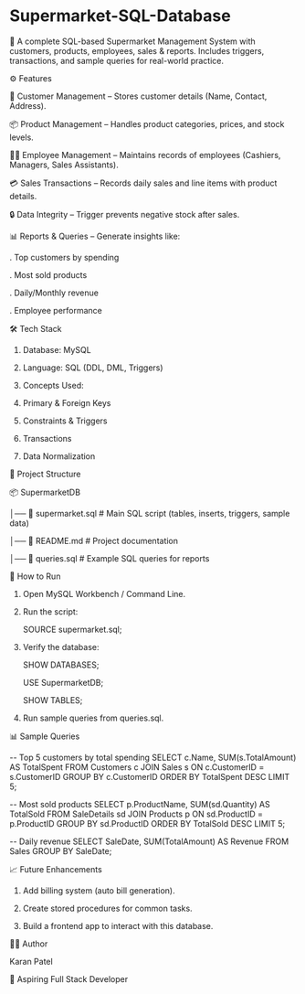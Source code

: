 # Supermarket-SQL-Database
🛒 A complete SQL-based Supermarket Management System with customers, products, employees, sales &amp; reports. Includes triggers, transactions, and sample queries for real-world practice.

⚙️ Features

👥 Customer Management – Stores customer details (Name, Contact, Address).

📦 Product Management – Handles product categories, prices, and stock levels.

🧑‍💼 Employee Management – Maintains records of employees (Cashiers, Managers, Sales Assistants).

💳 Sales Transactions – Records daily sales and line items with product details.

🔒 Data Integrity – Trigger prevents negative stock after sales.

📊 Reports & Queries – Generate insights like:

  . Top customers by spending

  . Most sold products

  . Daily/Monthly revenue

  . Employee performance


🛠️ Tech Stack

1. Database: MySQL

2. Language: SQL (DDL, DML, Triggers)

3. Concepts Used:

4. Primary & Foreign Keys

5. Constraints & Triggers

6. Transactions

7. Data Normalization


📂 Project Structure

📦 SupermarketDB

 │── 📜 supermarket.sql       # Main SQL script (tables, inserts, triggers, sample data)
 
 │── 📜 README.md             # Project documentation
 
 │── 📜 queries.sql           # Example SQL queries for reports


 🚀 How to Run

1. Open MySQL Workbench / Command Line.

2. Run the script:

     SOURCE supermarket.sql;

3. Verify the database:

    SHOW DATABASES;
   
    USE SupermarketDB;
   
    SHOW TABLES;

4. Run sample queries from queries.sql.


📊 Sample Queries

-- Top 5 customers by total spending
SELECT c.Name, SUM(s.TotalAmount) AS TotalSpent
FROM Customers c
JOIN Sales s ON c.CustomerID = s.CustomerID
GROUP BY c.CustomerID
ORDER BY TotalSpent DESC
LIMIT 5;

-- Most sold products
SELECT p.ProductName, SUM(sd.Quantity) AS TotalSold
FROM SaleDetails sd
JOIN Products p ON sd.ProductID = p.ProductID
GROUP BY sd.ProductID
ORDER BY TotalSold DESC
LIMIT 5;

-- Daily revenue
SELECT SaleDate, SUM(TotalAmount) AS Revenue
FROM Sales
GROUP BY SaleDate;


📈 Future Enhancements

1. Add billing system (auto bill generation).

2. Create stored procedures for common tasks.

3. Build a frontend app to interact with this database.


👨‍💻 Author

Karan Patel

💼 Aspiring Full Stack Developer
